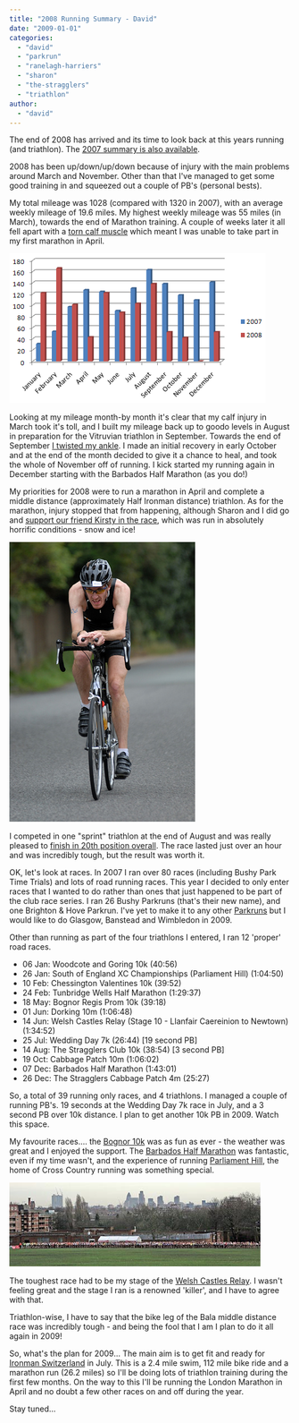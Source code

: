```yaml
---
title: "2008 Running Summary - David"
date: "2009-01-01"
categories: 
  - "david"
  - "parkrun"
  - "ranelagh-harriers"
  - "sharon"
  - "the-stragglers"
  - "triathlon"
author: 
  - "david"
---
```


The end of 2008 has arrived and its time to look back at this years running (and triathlon). The [2007 summary is also available](/?p=254).

2008 has been up/down/up/down because of injury with the main problems around March and November. Other than that I've managed to get some good training in and squeezed out a couple of PB's (personal bests).

My total mileage was 1028 (compared with 1320 in 2007), with an average weekly mileage of 19.6 miles. My highest weekly mileage was 55 miles (in March), towards the end of Marathon training. A couple of weeks later it all fell apart with a [torn calf muscle](/?p=296) which meant I was unable to take part in my first marathon in April.

![](/images/2009/2008-12-31-month_mileage_david_07-08.gif)

Looking at my mileage month-by month it's clear that my calf injury in March took it's toll, and I built my mileage back up to goodo levels in August in preparation for the Vitruvian triathlon in September. Towards the end of September [I twisted my ankle](/?p=441). I made an initial recovery in early October and at the end of the month decided to give it a chance to heal, and took the whole of November off of running. I kick started my running again in December starting with the Barbados Half Marathon (as you do!)

My priorities for 2008 were to run a marathon in April and complete a middle distance (approximately Half Ironman distance) triathlon. As for the marathon, injury stopped that from happening, although Sharon and I did go and [support our friend Kirsty in the race](/?p=309), which was run in absolutely horrific conditions - snow and ice!

![](/images/2008/2008-08-25-thames_turbo-bike.jpg)

I competed in one "sprint" triathlon at the end of August and was really pleased to [finish in 20th position overall](/?p=421). The race lasted just over an hour and was incredibly tough, but the result was worth it.

OK, let's look at races. In 2007 I ran over 80 races (including Bushy Park Time Trials) and lots of road running races. This year I decided to only enter races that I wanted to do rather than ones that just happened to be part of the club race series. I ran 26 Bushy Parkruns (that's their new name), and one Brighton & Hove Parkrun. I've yet to make it to any other [Parkruns](http://www.parkrun.com) but I would like to do Glasgow, Banstead and Wimbledon in 2009.

Other than running as part of the four triathlons I entered, I ran 12 'proper' road races.

- 06 Jan: Woodcote and Goring 10k (40:56)
- 26 Jan: South of England XC Championships (Parliament Hill) (1:04:50)
- 10 Feb: Chessington Valentines 10k (39:52)
- 24 Feb: Tunbridge Wells Half Marathon (1:29:37)
- 18 May: Bognor Regis Prom 10k (39:18)
- 01 Jun: Dorking 10m (1:06:48)
- 14 Jun: Welsh Castles Relay (Stage 10 - Llanfair Caereinion to Newtown) (1:34:52)
- 25 Jul: Wedding Day 7k (26:44) \[19 second PB\]
- 14 Aug: The Stragglers Club 10k (38:54) \[3 second PB\]
- 19 Oct: Cabbage Patch 10m (1:06:02)
- 07 Dec: Barbados Half Marathon (1:43:01)
- 26 Dec: The Stragglers Cabbage Patch 4m (25:27)

So, a total of 39 running only races, and 4 triathlons. I managed a couple of running PB's. 19 seconds at the Wedding Day 7k race in July, and a 3 second PB over 10k distance. I plan to get another 10k PB in 2009. Watch this space.

My favourite races.... the [Bognor 10k](/?p=347) was as fun as ever - the weather was great and I enjoyed the support. The [Barbados Half Marathon](/?p=450) was fantastic, even if my time wasn't, and the experience of running [Parliament Hill](/?p=267), the home of Cross Country running was something special.

![](/images/2009/20080126-mens-start.jpg "20080126-mens-start.jpg")

The toughest race had to be my stage of the [Welsh Castles Relay](/?p=396). I wasn't feeling great and the stage I ran is a renowned 'killer', and I have to agree with that.

Triathlon-wise, I have to say that the bike leg of the Bala middle distance race was incredibly tough - and being the fool that I am I plan to do it all again in 2009!

So, what's the plan for 2009... The main aim is to get fit and ready for [Ironman Switzerland](http://ironman.ch) in July. This is a 2.4 mile swim, 112 mile bike ride and a marathon run (26.2 miles) so I'll be doing lots of triathlon training during the first few months. On the way to this I'll be running the London Marathon in April and no doubt a few other races on and off during the year.

Stay tuned...
